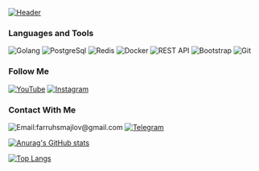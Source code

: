 [![Header](https://github.com/Farrukh-Promemoria/Farrukh-Promemoria/blob/main/assets/guthub-header.png)](https://t.me/fsmaylov)


### Languages and Tools

![Golang](https://img.shields.io/badge/-Golang-082032?style=for-the-badge&logo=Golang&logoColor=#FEC260)
![PostgreSql](https://img.shields.io/badge/-PostgerSql-082032?style=for-the-badge&logo=PostgreSql&logoColor=#61DAFB)
![Redis](https://img.shields.io/badge/-Redis-082032?style=for-the-badge&logo=Redis&logoColor=#185ADB)
![Docker](https://img.shields.io/badge/-CSS3-082032?style=for-the-badge&logo=CSS3&logoColor=1572B6)
![ REST API](https://img.shields.io/badge/-REST-API-082032?style=for-the-badge&logo=REST-API&logoColor=CC6699)
![Bootstrap](https://img.shields.io/badge/-Bootstrap-082032?style=for-the-badge&logo=Bootstrap&logoColor=#7952B3)
![Git](https://img.shields.io/badge/-Git-082032?style=for-the-badge&logo=Git&logoColor=#F05032)



### Follow Me

<!-- [![LinkedIn](https://img.shields.io/badge/-LinkedIn-082032?style=for-the-badge&logo=LinkedIn&logoColor=0A66C2)](https://www.linkedin.com/in/nurmuhammad-mahmud-455bb2208) -->
[![YouTube](https://img.shields.io/badge/-YouTube-082032?style=for-the-badge&logo=YouTube&logoColor=FF0000)](https://www.youtube.com/channel/UCvw6sK8PA9VNQMOP-sMwkcA)
[![Instagram](https://img.shields.io/badge/-Instagram-082032?style=for-the-badge&logo=Instagram&logoColor=#E4405F)](https://www.instagram.com/fsmaylov/)
<!-- [![Facebook](https://img.shields.io/badge/-Facebook-082032?style=for-the-badge&logo=Facebook&logoColor=#1877F2)](https://www.facebook.com/mukhammadyn) -->


### Contact With Me

![Email:farruhsmajlov@gmail.com](https://img.shields.io/badge/-farruhsmajlov@gmail.com-082032?style=for-the-badge&logo=Gmail&logoColor=#EA4335)
[![Telegram](https://img.shields.io/badge/-Telegram-082032?style=for-the-badge&logo=Telegram&logoColor=#26A5E4)](https://t.me/fsmaylov)


[![Anurag's GitHub stats](https://github-readme-stats.vercel.app/api?username=Farrukh-Promemoria&show_icons=true&theme=react)](https://github.com/anuraghazra/github-readme-stats)

[![Top Langs](https://github-readme-stats.vercel.app/api/top-langs/?username=Farrukh-Promemoria&langs_count=8&theme=react)](https://github.com/anuraghazra/github-readme-stats)

